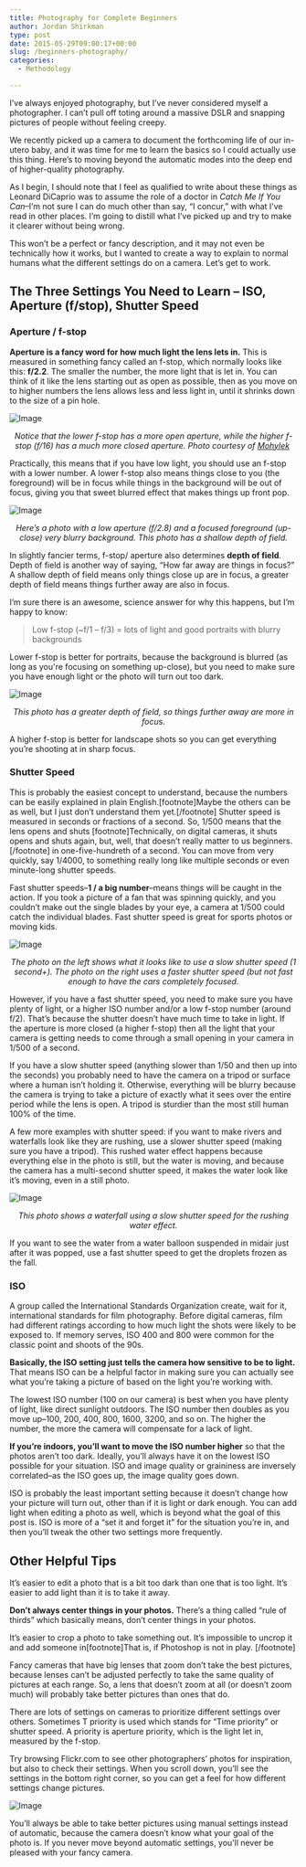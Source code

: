 ```yaml
---
title: Photography for Complete Beginners
author: Jordan Shirkman
type: post
date: 2015-05-29T09:00:17+00:00
slug: /beginners-photography/
categories:
  - Methodology

---
```

I’ve always enjoyed photography, but I’ve never considered myself a photographer. I can’t pull off toting around a massive DSLR and snapping pictures of people without feeling creepy.

We recently picked up a camera to document the forthcoming life of our in-utero baby, and it was time for me to learn the basics so I could actually use this thing. Here’s to moving beyond the automatic modes into the deep end of higher-quality photography.

As I begin, I should note that I feel as qualified to write about these things as Leonard DiCaprio was to assume the role of a doctor in _Catch Me If You Can_–I’m not sure I can do much other than say, “I concur,” with what I’ve read in other places. I’m going to distill what I’ve picked up and try to make it clearer without being wrong.

This won’t be a perfect or fancy description, and it may not even be technically how it works, but I wanted to create a way to explain to normal humans what the different settings do on a camera. Let’s get to work.

## The Three Settings You Need to Learn &#8211; ISO, Aperture (f/stop), Shutter Speed

### Aperture / f-stop

**Aperture is a fancy word for how much light the lens lets in.** This is measured in something fancy called an f-stop, which normally looks like this: **f/2.2**. The smaller the number, the more light that is let in. You can think of it like the lens starting out as open as possible, then as you move on to higher numbers the lens allows less and less light in, until it shrinks down to the size of a pin hole.

![Image](/images/Apertures.jpeg) 

<p style="text-align: center;">
  <em>Notice that the lower f-stop has a more open aperture, while the higher f-stop (f/16) has a much more closed aperture. Photo courtesy of <a href="http://commons.wikimedia.org/wiki/User:Mohylek">Mohylek</a> </em>
</p>

Practically, this means that if you have low light, you should use an f-stop with a lower number. A lower f-stop also means things close to you (the foreground) will be in focus while things in the background will be out of focus, giving you that sweet blurred effect that makes things up front pop.

![Image](/images/Flowers-low-aperature.jpeg) 

<p style="text-align: center;">
  <em>Here’s a photo with a low aperture (f/2.8) and a focused foreground (up-close) very blurry background. This photo has a shallow depth of field.</em>
</p>

In slightly fancier terms, f-stop/ aperture also determines **depth of field**. Depth of field is another way of saying, “How far away are things in focus?” A shallow depth of field means only things close up are in focus, a greater depth of field means things further away are also in focus. <!--more-->

I’m sure there is an awesome, science answer for why this happens, but I’m happy to know:

> Low f-stop (~f/1 &#8211; f/3) = lots of light and good portraits with blurry backgrounds

Lower f-stop is better for portraits, because the background is blurred (as long as you're focusing on something up-close), but you need to make sure you have enough light or the photo will turn out too dark.

![Image](/images/Mountains.jpeg) 

<p style="text-align: center;">
  <em>This photo has a greater depth of field, so things further away are more in focu</em>s.
</p>

A higher f-stop is better for landscape shots so you can get everything you’re shooting at in sharp focus.

### Shutter Speed

This is probably the easiest concept to understand, because the numbers can be easily explained in plain English.[footnote]Maybe the others can be as well, but I just don’t understand them yet.[/footnote] Shutter speed is measured in seconds or fractions of a second. So, 1/500 means that the lens opens and shuts [footnote]Technically, on digital cameras, it shuts opens and shuts again, but, well, that doesn’t really matter to us beginners.[/footnote] in one-five-hundreth of a second. You can move from very quickly, say 1/4000, to something really long like multiple seconds or even minute-long shutter speeds.

Fast shutter speeds–**1 / a big number**–means things will be caught in the action. If you took a picture of a fan that was spinning quickly, and you couldn’t make out the single blades by your eye, a camera at 1/500 could catch the individual blades. Fast shutter speed is great for sports photos or moving kids.

![Image](/images/shutter-speed.jpeg) 

<p style="text-align: center;">
  <em>The photo on the left shows what it looks like to use a slow shutter speed (1 second+). The photo on the right uses a faster shutter speed (but not fast enough to have the cars completely focused.</em>
</p>

However, if you have a fast shutter speed, you need to make sure you have plenty of light, or a higher ISO number and/or a low f-stop number (around f/2). That’s because the shutter doesn’t have much time to take in light. If the aperture is more closed (a higher f-stop) then all the light that your camera is getting needs to come through a small opening in your camera in 1/500 of a second.

If you have a slow shutter speed (anything slower than 1/50 and then up into the seconds) you probably need to have the camera on a tripod or surface where a human isn’t holding it. Otherwise, everything will be blurry because the camera is trying to take a picture of exactly what it sees over the entire period while the lens is open. A tripod is sturdier than the most still human 100% of the time.

A few more examples with shutter speed: if you want to make rivers and waterfalls look like they are rushing, use a slower shutter speed (making sure you have a tripod). This rushed water effect happens because everything else in the photo is still, but the water is moving, and because the camera has a multi-second shutter speed, it makes the water look like it’s moving, even in a still photo.

![Image](/images/nature-water-forest-brook.jpeg) 

<p style="text-align: center;">
  <em>This photo shows a waterfall using a slow shutter speed for the rushing water effect.</em>
</p>

If you want to see the water from a water balloon suspended in midair just after it was popped, use a fast shutter speed to get the droplets frozen as the fall.

### ISO

A group called the International Standards Organization create, wait for it, international standards for film photography. Before digital cameras, film had different ratings according to how much light the shots were likely to be exposed to. If memory serves, ISO 400 and 800 were common for the classic point and shoots of the 90s.

**Basically, the ISO setting just tells the camera how sensitive to be to light.** That means ISO can be a helpful factor in making sure you can actually see what you’re taking a picture of based on the light you’re working with.

The lowest ISO number (100 on our camera) is best when you have plenty of light, like direct sunlight outdoors. The ISO number then doubles as you move up–100, 200, 400, 800, 1600, 3200, and so on. The higher the number, the more the camera will compensate for a lack of light.

**If you’re indoors, you’ll want to move the ISO number higher** so that the photos aren’t too dark. Ideally, you’ll always have it on the lowest ISO possible for your situation. ISO and image quality or graininess are inversely correlated–as the ISO goes up, the image quality goes down.

ISO is probably the least important setting because it doesn’t change how your picture will turn out, other than if it is light or dark enough. You can add light when editing a photo as well, which is beyond what the goal of this post is. ISO is more of a “set it and forget it” for the situation you’re in, and then you’ll tweak the other two settings more frequently.

## Other Helpful Tips

It’s easier to edit a photo that is a bit too dark than one that is too light. It’s easier to add light than it is to take it away.

**Don’t always center things in your photos.** There’s a thing called “rule of thirds” which basically means, don’t center things in your photos.

It’s easier to crop a photo to take something out. It’s impossible to uncrop it and add someone in[footnote]That is, if Photoshop is not in play. [/footnote]

Fancy cameras that have big lenses that zoom don’t take the best pictures, because lenses can’t be adjusted perfectly to take the same quality of pictures at each range. So, a lens that doesn’t zoom at all (or doesn’t zoom much) will probably take better pictures than ones that do.

There are lots of settings on cameras to prioritize different settings over others. Sometimes T priority is used which stands for “Time priority” or shutter speed. A priority is aperture priority, which is the light let in, measured by the f-stop.

Try browsing Flickr.com to see other photographers’ photos for inspiration, but also to check their settings. When you scroll down, you’ll see the settings in the bottom right corner, so you can get a feel for how different settings change pictures.

![Image](/images/Screen-Shot-2015-05-29-at-7.29.00-AM.jpeg) 

You’ll always be able to take better pictures using manual settings instead of automatic, because the camera doesn’t know what your goal of the photo is. If you never move beyond automatic settings, you’ll never be pleased with your fancy camera.